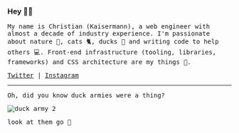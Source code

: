 ### Hey 👋🥝

<samp>

My name is Christian (Kaisermann), a web engineer with almost a decade of industry experience. I'm passionate about nature 🌳, cats 🐈, ducks 🦆 and writing code to help others 💻. Front-end infrastructure (tooling, libraries, frameworks) and CSS architecture are my things 🌊.

[Twitter](https://twitter.com/kiwistian) | [Instagram](https://instagram.com/kiwistian)

---

Oh, did you know duck armies were a thing?

![duck army 2](https://media1.tenor.com/images/577e50853b35785827c23949e4e32e58/tenor.gif?itemid=4522391)


look at them go 🥺

</samp>
